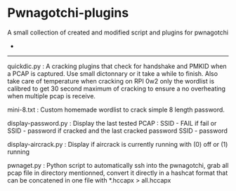 # Pwnagotchi-plugins
A small collection of created and modified script and plugins for pwnagotchi 

-
______
quickdic.py : 
A cracking plugins that check for handshake and PMKID when a PCAP is captured. Use small dictonnary or it take a while to finish. Also take care of temperature when cracking on RPI 0w2 only the wordlist is calibred to get 30 second maximum of cracking to ensure a no overheating when multiple pcap is receive.


mini-8.txt : 
Custom homemade wordlist to crack simple 8 length password.

display-password.py : 
Display the last tested PCAP : SSID - FAIL if fail or SSID - password if cracked and the last cracked password SSID - password

display-aircrack.py : 
Display if aircrack is currently running with (0) off or (1) running

pwnaget.py : 
Python script to automatically ssh into the pwnagotchi, grab all pcap file in directory mentionned, convert it directly in a hashcat format that can be concatened in one file with *.hccapx > all.hccapx 
